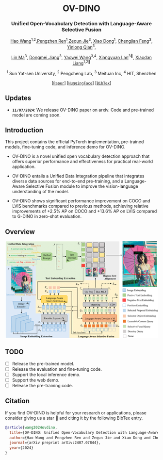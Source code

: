 <div align="center">
<h1>OV-DINO </h1>
<h3>Unified Open-Vocabulary Detection with Language-Aware Selective Fusion</h3>

[Hao Wang](https://github.com/wanghao9610)<sup>1,2</sup>,[Pengzhen Ren](https://scholar.google.com/citations?user=yVxSn70AAAAJ&hl)<sup>1</sup>,[Zequn Jie](https://scholar.google.com/citations?user=4sKGNB0AAAAJ&hl)<sup>3</sup>, [Xiao Dong](https://scholar.google.com.sg/citations?user=jXLkbw8AAAAJ&hl)<sup>1</sup>, [Chengjian Feng](https://fcjian.github.io/)<sup>3</sup>, [Yinlong Qian](https://scholar.google.com/citations?user=8tPN5CAAAAAJ&hl)<sup>3</sup>,

[Lin Ma](https://forestlinma.com/)<sup>3</sup>, [Dongmei Jiang](https://scholar.google.com/citations?user=Awsue7sAAAAJ&hl)<sup>3</sup>, [Yaowei Wang](https://scholar.google.com/citations?user=o_DllmIAAAAJ&hl)<sup>3,4</sup>, [Xiangyuan Lan](https://scholar.google.com/citations?user=c3iwWRcAAAAJ&hl)<sup>3</sup><sup>:email:</sup>, [Xiaodan Liang](https://scholar.google.com/citations?user=voxznZAAAAAJ&hl)<sup>1,2</sup><sup>:email:</sup>

<sup>1</sup> Sun Yat-sen University, <sup>2</sup> Pengcheng Lab, <sup>3</sup> Meituan Inc, <sup>4</sup> HIT, Shenzhen

[[`Paper`](https://arxiv.org/abs/2407.07844)] [[`HuggingFace`]()] [[`BibTex`](#citation)]

</div>

## Updates

- **`11/07/2024`**: We release OV-DINO paper on arxiv. Code and pre-trained model are coming soon.

## Introduction
This project contains the official PyTorch implementation, pre-trained models, fine-tuning code, and inference demo for OV-DINO.

* OV-DINO is a novel unified open vocabulary detection approach that offers superior performance and effectiveness for practical real-world application.

* OV-DINO entails a Unified Data Integration pipeline that integrates diverse data sources for end-to-end pre-training, and a Language-Aware Selective Fusion module to improve the vision-language understanding of the model.

* OV-DINO shows significant performance improvement on COCO and LVIS benchmarks compared to previous methods, achieving relative improvements of +2.5\% AP on COCO and +13.6\% AP on LVIS compared to G-DINO in zero-shot evaluation.

## Overview

<img src="docs/ovdino_framework.png" width="800">

## TODO
- [ ] Release the pre-trained model.
- [ ] Release the evaluation and fine-tuning code.
- [ ] Support the local inference demo.
- [ ] Support the web demo.
- [ ] Release the pre-training code.

## Citation
If you find OV-DINO is helpful for your research or applications, please consider giving us a star 🌟 and citing it by the following BibTex entry.

```bibtex
@article{wang2024ovdino,
  title={OV-DINO: Unified Open-Vocabulary Detection with Language-Aware Selective Fusion}, 
  author={Hao Wang and Pengzhen Ren and Zequn Jie and Xiao Dong and Chengjian Feng and Yinlong Qian and Lin Ma and Dongmei Jiang and Yaowei Wang and Xiangyuan Lan and Xiaodan Liang},
  journal={arXiv preprint arXiv:2407.07844},
  year={2024}
}
```